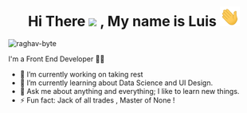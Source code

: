 


<h1 align="Center">  Hi There <img src="https://media.giphy.com/media/WUlplcMpOCEmTGBtBW/giphy.gif" width="40px"> , My name is Luis <img src="https://raw.githubusercontent.com/ABSphreak/ABSphreak/master/gifs/Hi.gif" width="40px" /> </h1>
<p align="left"> <img src="https://komarev.com/ghpvc/?username=luispinedajr" alt="raghav-byte" /> </p>

I'm a Front End Developer  👨‍💻 

- 🔭 I’m currently working on taking rest  
- 🌱 I’m currently learning about Data Science and UI Design.
- 💬 Ask me about anything and everything; I like to learn new things. 
- ⚡ Fun fact: Jack of all trades , Master of None ! 





